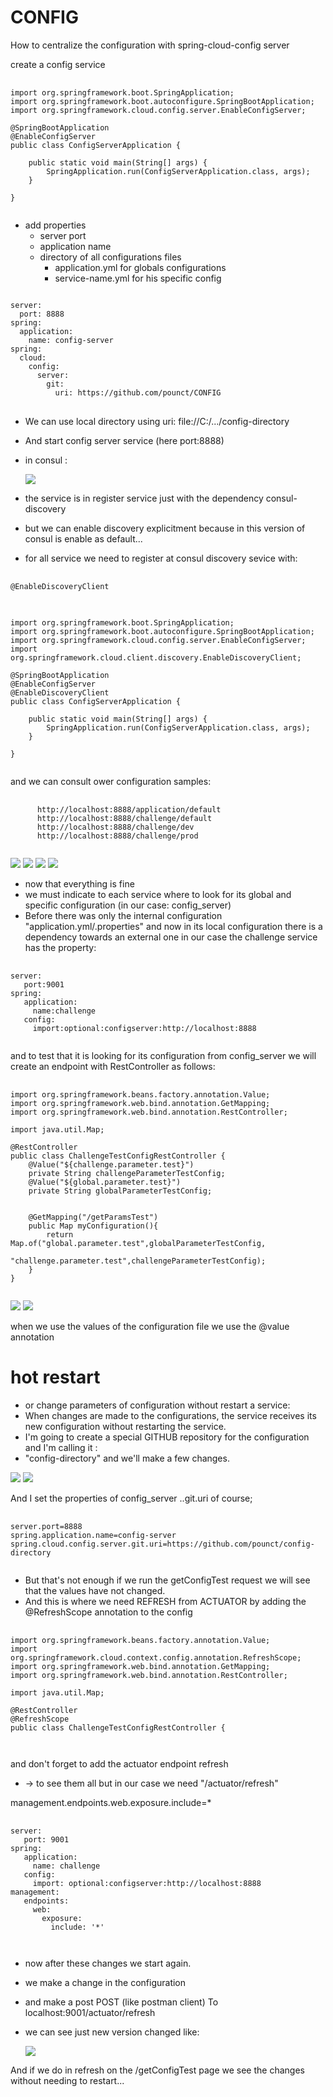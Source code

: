 # CONFIG
How to centralize the configuration with spring-cloud-config server

create a config service
<pre>
  <code>
import org.springframework.boot.SpringApplication;
import org.springframework.boot.autoconfigure.SpringBootApplication;
import org.springframework.cloud.config.server.EnableConfigServer;

@SpringBootApplication
@EnableConfigServer
public class ConfigServerApplication {

	public static void main(String[] args) {
		SpringApplication.run(ConfigServerApplication.class, args);
	}

}
  </code>
</pre>

- add properties
	- server port
 	- application name
  	- directory of all configurations files
	  	- application.yml for globals configurations
	  	- service-name.yml for his specific config
  	  
<pre>
<code>
server:
  port: 8888
spring:
  application:
    name: config-server
spring:
  cloud:
    config:
      server:
        git:
          uri: https://github.com/pounct/CONFIG
</code>
</pre>

- We can use local directory using uri: file://C:/.../config-directory

- And start config server service (here port:8888)
- in consul :

  <img src="images/Captura de pantalla1.png"/>

- the service is in register service just with the dependency consul-discovery
- but we can enable discovery explicitment because in this version of consul
	is enable as default...
- for all service we need to register at consul discovery sevice with:

<pre>
  <code>
@EnableDiscoveryClient
  </code>
</pre>

<pre>
  <code>
import org.springframework.boot.SpringApplication;
import org.springframework.boot.autoconfigure.SpringBootApplication;
import org.springframework.cloud.config.server.EnableConfigServer;
import org.springframework.cloud.client.discovery.EnableDiscoveryClient;

@SpringBootApplication
@EnableConfigServer
@EnableDiscoveryClient
public class ConfigServerApplication {

	public static void main(String[] args) {
		SpringApplication.run(ConfigServerApplication.class, args);
	}

}
  </code>
</pre>

and we can consult ower configuration
samples:
<pre>
  <code>
	  http://localhost:8888/application/default
	  http://localhost:8888/challenge/default
	  http://localhost:8888/challenge/dev
	  http://localhost:8888/challenge/prod
  </code>
</pre>
<img src="images/cofglob.png"/>
<img src="images/cofcha1.png"/>
<img src="images/cofcha2.png"/>
<img src="images/cofcha3.png"/>

- now that everything is fine
- we must indicate to each service where to look for its global and specific configuration (in our case: config_server)
- Before there was only the internal configuration "application.yml/.properties" and now in its local configuration there is a dependency towards an external one in our case the challenge service has the property:
<pre>
  <code>
server:
   port:9001
spring:
   application:
     name:challenge
   config:
     import:optional:configserver:http://localhost:8888
  </code>
</pre>

and to test that it is looking for its configuration from config_server we will create an endpoint with RestController as follows:
<pre>
  <code>
import org.springframework.beans.factory.annotation.Value;
import org.springframework.web.bind.annotation.GetMapping;
import org.springframework.web.bind.annotation.RestController;

import java.util.Map;

@RestController
public class ChallengeTestConfigRestController {
    @Value("${challenge.parameter.test}")
    private String challengeParameterTestConfig;
    @Value("${global.parameter.test}")
    private String globalParameterTestConfig;


    @GetMapping("/getParamsTest")
    public Map<String,String> myConfiguration(){
        return Map.of("global.parameter.test",globalParameterTestConfig,
                "challenge.parameter.test",challengeParameterTestConfig);
    }
}
  </code>
</pre>	  


<img src="images/Captura de pantalla2.png"/>
<img src="images/challengetest.png"/>

when we use the values of the configuration file we use the @value annotation

# hot restart 
- or change parameters of configuration without restart a service:
- When changes are made to the configurations, the service receives its new configuration without restarting the service.
- I'm going to create a special GITHUB repository for the configuration and I'm calling it :
- "config-directory" and we'll make a few changes.
<img src="images/repo.png"/>
<img src="images/repopush.png"/>
  
And I set the properties of config_server ..git.uri of course;

<pre>
  <code>
server.port=8888
spring.application.name=config-server
spring.cloud.config.server.git.uri=https://github.com/pounct/config-directory
  </code>
</pre>

- But that's not enough if we run the getConfigTest request we will see that the values have not changed.
- And this is where we need REFRESH from ACTUATOR by adding the @RefreshScope annotation to the config

<pre>
  <code>
import org.springframework.beans.factory.annotation.Value;
import org.springframework.cloud.context.config.annotation.RefreshScope;
import org.springframework.web.bind.annotation.GetMapping;
import org.springframework.web.bind.annotation.RestController;

import java.util.Map;

@RestController
@RefreshScope
public class ChallengeTestConfigRestController {

  </code>
</pre>

and don't forget to add the actuator endpoint refresh
* -> to see them all
but in our case we need "/actuator/refresh"

management.endpoints.web.exposure.include=*

<pre>
  <code>
server:
   port: 9001
spring:
   application:
     name: challenge
   config:
     import: optional:configserver:http://localhost:8888
management:
   endpoints:
     web:
       exposure:
         include: '*'

  </code>
</pre>

- now after these changes we start again.
- we make a change in the configuration
- and make a post POST (like postman client) To localhost:9001/actuator/refresh
- we can see just new version changed like:

  <img src="images/refreshactuator.png"/>
  
And if we do in refresh on the /getConfigTest page we see the changes without needing to restart...
